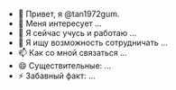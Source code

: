 - 👋 Привет, я @tan1972gum.
- 👀 Меня интересует ...
- 🌱 Я сейчас учусь и работаю ...
- 💞️ Я ищу возможность сотрудничать ...
- 📫 Как со мной связаться ...
- 😄 Существительные: ...
- ⚡ Забавный факт: ...


<!---
tan1972gum/tan1972gum - это ✨ специальный ✨ репозиторий, потому что его `README.md` (этот файл) появляется в вашем профиле на GitHub.
Вы можете щелкнуть ссылку Preview, чтобы посмотреть на свои изменения.
--->

